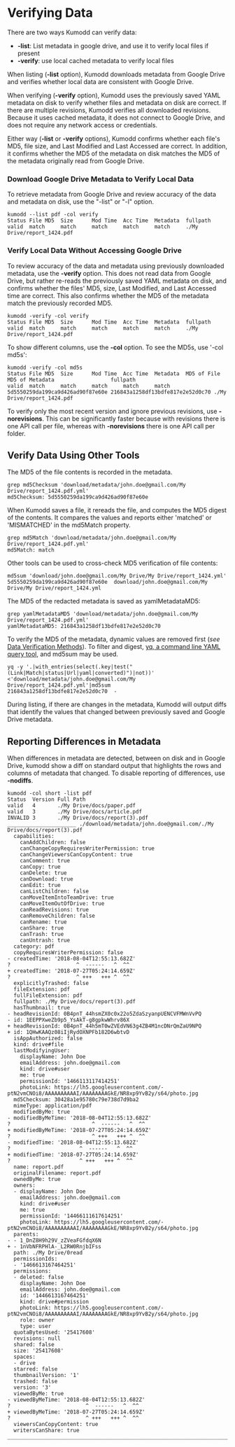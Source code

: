 # Verifying Data

There are two ways Kumodd can verify data:

* __-list__: List metadata in google drive, and use it to verify local files if present
* __-verify__: use local cached metadata to verify local files

When listing (__-list__ option), Kumodd
downloads metadata from Google Drive and verifies whether local data are consistent with Google Drive.  

When verifying (__-verify__ option), Kumodd uses the previously saved YAML metadata on
disk to verify whether files and metadata on disk are correct. If there are multiple
revisions, Kumodd verifies all downloaded revisions.  Because it uses cached metadata,
it does not connect to Google Drive, and does not require any network access or
credentials.

Either way (__-list__ or __-verify__ options), Kumodd confirms whether each file's MD5,
file size, and Last Modified and Last Accessed are correct.  In addition, it confirms
whether the MD5 of the metadata on disk matches the MD5 of the metadata originally read
from Google Drive.

### Download Google Drive Metadata to Verify Local Data

To retrieve metadata from Google Drive and review accuracy of the data and metadata on
disk, use the "-list" or "-l" option. 
``` shell
kumodd --list pdf -col verify
Status File MD5  Size      Mod Time  Acc Time  Metadata  fullpath
valid  match     match     match     match     match     ./My Drive/report_1424.pdf
```

### Verify Local Data Without Accessing Google Drive

To review accuracy of the data and metadata using previously downloaded metadata, use
the __-verify__ option. This does not read data from Google Drive, but rather
re-reads the previously saved YAML metadata on disk, and confirms whether the files'
MD5, size, Last Modified, and Last Accessed time are correct.  This also confirms
whether the MD5 of the metadata match the previously recorded MD5.

``` shell
kumodd -verify -col verify
Status File MD5  Size      Mod Time  Acc Time  Metadata  fullpath
valid  match     match     match     match     match     ./My Drive/report_1424.pdf
```
To show different columns, use the __-col__ option. To see the MD5s, use '-col md5s':
``` shell
kumodd -verify -col md5s
Status File MD5  Size      Mod Time  Acc Time  Metadata  MD5 of File                      MD5 of Metadata                  fullpath
valid  match     match     match     match     match     5d5550259da199ca9d426ad90f87e60e 216843a1258df13bdfe817e2e52d0c70 ./My Drive/report_1424.pdf
```
To verify only the most recent version and ignore previous revisions, use __-norevisions__.
This can be significantly faster because with revisions there is one API call per file,
whereas with __-norevisions__ there is one API call per folder.

## Verify Data Using Other Tools 

The MD5 of the file contents is recorded in the metadata. 
``` shell
grep md5Checksum 'download/metadata/john.doe@gmail.com/My Drive/report_1424.pdf.yml'
md5Checksum: 5d5550259da199ca9d426ad90f87e60e
```
When Kumodd saves a file, it rereads the file, and computes the MD5 digest of the
contents.  It compares the values and reports either 'matched' or 'MISMATCHED' in the
md5Match property.
``` shell
grep md5Match 'download/metadata/john.doe@gmail.com/My Drive/report_1424.pdf.yml'
md5Match: match
```
Other tools can be used to cross-check MD5 verification of file contents:
``` shell
md5sum 'download/john.doe@gmail.com/My Drive/My Drive/report_1424.yml'
5d5550259da199ca9d426ad90f87e60e  download/john.doe@gmail.com/My Drive/My Drive/report_1424.yml
```

The MD5 of the redacted metadata is saved as yamlMetadataMD5:
``` shell
grep yamlMetadataMD5 'download/metadata/john.doe@gmail.com/My Drive/report_1424.pdf.yml'
yamlMetadataMD5: 216843a1258df13bdfe817e2e52d0c70
```

To verify the MD5 of the metadata, dynamic values are removed first (*see* [Data
Verification Methods](https://github.com/rich-murphey/kumodd/wiki/Methods)).  To filter and digest, [yq, a command line YAML
query tool](https://yq.readthedocs.io/), and md5sum may be used.

``` shell
yq -y '.|with_entries(select(.key|test("(Link|Match|status|Url|yaml|converted)")|not))' <'download/metadata/john.doe@gmail.com/My Drive/report_1424.pdf.yml'|md5sum
216843a1258df13bdfe817e2e52d0c70  -
```

During listing, if there are changes in the metadata, Kumodd will output diffs that
identify the values that changed between previously saved and Google Drive metadata.

## Reporting Differences in Metadata

When differences in metadata are detected, between on disk and in Google Drive, kumodd
show a diff on standard output that highlights the rows and columns of metadata
that changed.  To disable reporting of differences, use __-nodiffs__.

``` shell
kumodd -col short -list pdf
Status  Version Full Path
valid   4       ./My Drive/docs/paper.pdf
valid   3       ./My Drive/docs/article.pdf
INVALID 3       ./My Drive/docs/report(3).pdf
______________________ ./download/metadata/john.doe@gmail.com/./My Drive/docs/report(3).pdf
  capabilities:
    canAddChildren: false
    canChangeCopyRequiresWriterPermission: true
    canChangeViewersCanCopyContent: true
    canComment: true
    canCopy: true
    canDelete: true
    canDownload: true
    canEdit: true
    canListChildren: false
    canMoveItemIntoTeamDrive: true
    canMoveItemOutOfDrive: true
    canReadRevisions: true
    canRemoveChildren: false
    canRename: true
    canShare: true
    canTrash: true
    canUntrash: true
  category: pdf
  copyRequiresWriterPermission: false
- createdTime: '2018-08-04T12:55:13.682Z'
?                     ^  ------   ^  ^^
+ createdTime: '2018-07-27T05:24:14.659Z'
?                     ^ +++   +++ ^  ^^
  explicitlyTrashed: false
  fileExtension: pdf
  fullFileExtension: pdf
  fullpath: ./My Drive/docs/report(3).pdf
  hasThumbnail: true
- headRevisionId: 0B4pnT_44hsmZX0c0x22o5ZdaSzyanpUENCVFMWnVvPQ
- id: 1EEPPXweZb9p5_YsAkT-g8gpkwWhrv86X
+ headRevisionId: 0B4pnT_44h5mT0wZVEdVN63g4ZB4M1ncDNrQmZaU9NPQ
+ id: 1QHwKAAQz08iIjRydOXNPFb182D6wbtvD
  isAppAuthorized: false
  kind: drive#file
  lastModifyingUser:
    displayName: John Doe
    emailAddress: john.doe@gmail.com
    kind: drive#user
    me: true
    permissionId: '1466113117414251'
    photoLink: https://lh5.googleusercontent.com/-ptN2vmCNOi8/AAAAAAAAAAI/AAAAAAAAGkE/NR8xp9YvB2y/s64/photo.jpg
  md5Checksum: 30428a1e95780c79e738d7d9ba2
  mimeType: application/pdf
  modifiedByMe: true
- modifiedByMeTime: '2018-08-04T12:55:13.682Z'
?                          ^  ------   ^  ^^
+ modifiedByMeTime: '2018-07-27T05:24:14.659Z'
?                          ^ +++   +++ ^  ^^
- modifiedTime: '2018-08-04T12:55:13.682Z'
?                      ^  ------   ^  ^^
+ modifiedTime: '2018-07-27T05:24:14.659Z'
?                      ^ +++   +++ ^  ^^
  name: report.pdf
  originalFilename: report.pdf
  ownedByMe: true
  owners:
  - displayName: John Doe
    emailAddress: john.doe@gmail.com
    kind: drive#user
    me: true
    permissionId: '14466111617614251'
    photoLink: https://lh5.googleusercontent.com/-ptN2vmCNOi8/AAAAAAAAAAI/AAAAAAAAGkE/NR8xp9YvB2y/s64/photo.jpg
  parents:
- - 1_DnZ8H9h29V_zZVeaFGfdqX6N
+ - 1nVbNFRPHlA-_L2RW0RnjbIFss
  path: ./My Drive/0read
  permissionIds:
  - '1466613167464251'
  permissions:
  - deleted: false
    displayName: John Doe
    emailAddress: john.doe@gmail.com
    id: '1446613167464251'
    kind: drive#permission
    photoLink: https://lh5.googleusercontent.com/-ptN2vmCNOi8/AAAAAAAAAAI/AAAAAAAAGkE/NR8xp9YvB2y/s64/photo.jpg
    role: owner
    type: user
  quotaBytesUsed: '25417608'
  revisions: null
  shared: false
  size: '25417608'
  spaces:
  - drive
  starred: false
  thumbnailVersion: '1'
  trashed: false
  version: '3'
  viewedByMe: true
- viewedByMeTime: '2018-08-04T12:55:13.682Z'
?                        ^  ------   ^  ^^
+ viewedByMeTime: '2018-07-27T05:24:14.659Z'
?                        ^ +++   +++ ^  ^^
  viewersCanCopyContent: true
  writersCanShare: true
_______________________________________________________________________________

```
